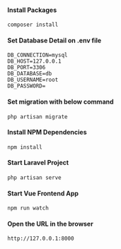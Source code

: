 #### Install Packages

```
composer install
```

#### Set Database Detail on .env file

```
DB_CONNECTION=mysql
DB_HOST=127.0.0.1
DB_PORT=3306
DB_DATABASE=db
DB_USERNAME=root
DB_PASSWORD=
```

#### Set migration with below command

```
php artisan migrate
```

#### Install NPM Dependencies

```
npm install
```

#### Start Laravel Project

```
php artisan serve
```

#### Start Vue Frontend App

```
npm run watch
```

#### Open the URL in the browser

```
http://127.0.0.1:8000
```
